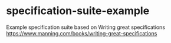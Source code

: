 # specification-suite-example
 Example specification suite based on Writing great specifications <https://www.manning.com/books/writing-great-specifications>
